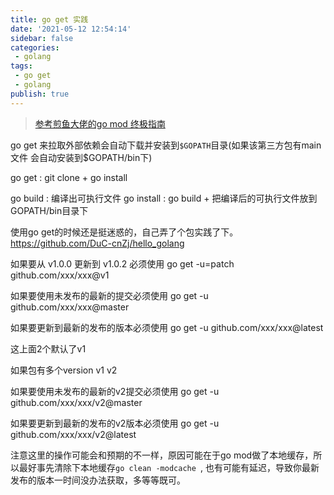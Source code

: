 ```yaml
---
title: go get 实践
date: '2021-05-12 12:54:14'
sidebar: false
categories:
 - golang
tags:
 - go get 
 - golang
publish: true
---
```


> [参考煎鱼大佬的go mod 终极指南](https://mp.weixin.qq.com/s?__biz=MzUxMDI4MDc1NA==&mid=2247483713&idx=1&sn=817ffef56f8bc5ca09a325c9744e00c7&source=41#wechat_redirect) 



go get 来拉取外部依赖会自动下载并安装到`$GOPATH`目录(如果该第三方包有main文件 会自动安装到$GOPATH/bin下)

go get : git clone + go install

go build : 编译出可执行文件
go install : go build + 把编译后的可执行文件放到GOPATH/bin目录下



使用go get的时候还是挺迷惑的，自己弄了个包实践了下。https://github.com/DuC-cnZj/hello_golang



如果要从 v1.0.0 更新到 v1.0.2 必须使用 go get -u=patch github.com/xxx/xxx@v1

如果要使用未发布的最新的提交必须使用 go get -u github.com/xxx/xxx@master

如果要更新到最新的发布的版本必须使用 go get -u github.com/xxx/xxx@latest

这上面2个默认了v1



如果包有多个version v1 v2

如果要使用未发布的最新的v2提交必须使用 go get -u github.com/xxx/xxx/v2@master

如果要更新到最新的发布的v2版本必须使用 go get -u github.com/xxx/xxx/v2@latest



注意这里的操作可能会和预期的不一样，原因可能在于go mod做了本地缓存，所以最好事先清除下本地缓存`go clean -modcache `, 也有可能有延迟，导致你最新发布的版本一时间没办法获取，多等等既可。